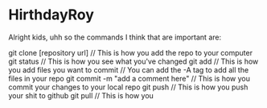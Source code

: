 # HirthdayRoy

Alright kids, uhh so the commands I think that are important are:

git clone [repository url] 			// This is how you add the repo to your computer
git status 							// This is how you see what you've changed
git add								// This is how you add files you want to commit
									// You can add the -A tag to add all the files in your repo
git commit -m "add a comment here"	// This is how you commit your changes to your local repo
git push							// This is how you push your shit to github
git pull							// This is how you 